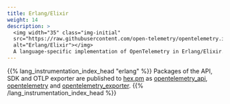 ```yaml
---
title: Erlang/Elixir
weight: 14
description: >
  <img width="35" class="img-initial"
  src="https://raw.githubusercontent.com/open-telemetry/opentelemetry.io/main/iconography/32x32/Erlang_SDK.svg"
  alt="Erlang/Elixir"></img>
  A language-specific implementation of OpenTelemetry in Erlang/Elixir.
---
```


{{% lang_instrumentation_index_head "erlang" %}}
  Packages of the API, SDK and OTLP exporter are published to
  [hex.pm](https://hex.pm) as
  [opentelemetry_api](https://hex.pm/packages/opentelemetry_api),
  [opentelemetry](https://hex.pm/packages/opentelemetry) and
  [opentelemetry_exporter](https://hex.pm/packages/opentelemetry_exporter).
{{% /lang_instrumentation_index_head %}}